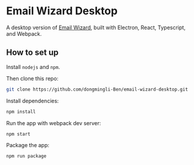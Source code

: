 # Email Wizard Desktop

A desktop version of [Email Wizard](https://github.com/dongmingli-Ben/email-wizard), built with Electron, React, Typescript, and Webpack.

## How to set up

Install `nodejs` and `npm`.

Then clone this repo:

```bash
git clone https://github.com/dongmingli-Ben/email-wizard-desktop.git
```

Install dependencies:

```bash
npm install
```

Run the app with webpack dev server:

```bash
npm start
```

Package the app:

```bash
npm run package
```
